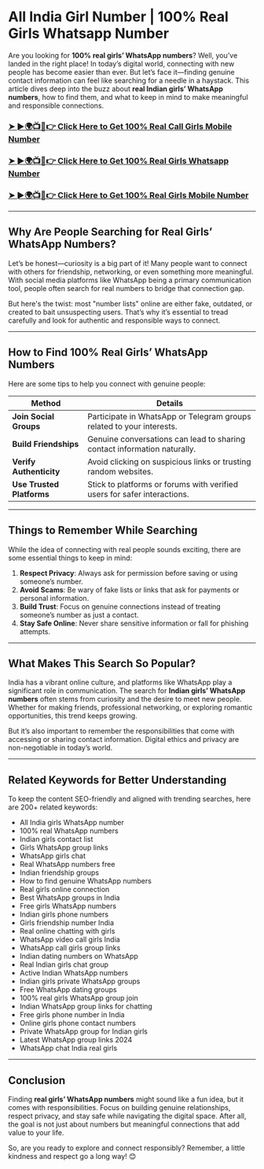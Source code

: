 # All India Girl Number | 100% Real Girls Whatsapp Number  

Are you looking for **100% real girls’ WhatsApp numbers**? Well, you’ve landed in the right place! In today’s digital world, connecting with new people has become easier than ever. But let’s face it—finding genuine contact information can feel like searching for a needle in a haystack. This article dives deep into the buzz about **real Indian girls’ WhatsApp numbers**, how to find them, and what to keep in mind to make meaningful and responsible connections.

**<h3 dir="auto"><a href="https://bit.ly/rakuuu" rel="nofollow">➤ ►🌍📺📱👉 Click Here to Get 100% Real Call Girls Mobile Number</a></h3>**  
<h3 dir="auto"><a href="https://bit.ly/rakuuu" rel="nofollow">➤ ►🌍📺📱👉 Click Here to Get 100% Real Girls Whatsapp Number</a></h3>  
<h3 dir="auto"><a href="https://bit.ly/rakuuu" rel="nofollow">➤ ►🌍📺📱👉 Click Here to Get 100% Real Girls Mobile Number</a></h3>  

---

## Why Are People Searching for Real Girls’ WhatsApp Numbers?  

Let’s be honest—curiosity is a big part of it! Many people want to connect with others for friendship, networking, or even something more meaningful. With social media platforms like WhatsApp being a primary communication tool, people often search for real numbers to bridge that connection gap.  

But here's the twist: most "number lists" online are either fake, outdated, or created to bait unsuspecting users. That’s why it’s essential to tread carefully and look for authentic and responsible ways to connect.  

---

## How to Find 100% Real Girls’ WhatsApp Numbers  

Here are some tips to help you connect with genuine people:  

| **Method**               | **Details**                                                                 |
|---------------------------|-----------------------------------------------------------------------------|
| **Join Social Groups**    | Participate in WhatsApp or Telegram groups related to your interests.       |
| **Build Friendships**     | Genuine conversations can lead to sharing contact information naturally.    |
| **Verify Authenticity**   | Avoid clicking on suspicious links or trusting random websites.             |
| **Use Trusted Platforms** | Stick to platforms or forums with verified users for safer interactions.    |

---

## Things to Remember While Searching  

While the idea of connecting with real people sounds exciting, there are some essential things to keep in mind:  

1. **Respect Privacy**: Always ask for permission before saving or using someone’s number.  
2. **Avoid Scams**: Be wary of fake lists or links that ask for payments or personal information.  
3. **Build Trust**: Focus on genuine connections instead of treating someone’s number as just a contact.  
4. **Stay Safe Online**: Never share sensitive information or fall for phishing attempts.  

---

## What Makes This Search So Popular?  

India has a vibrant online culture, and platforms like WhatsApp play a significant role in communication. The search for **Indian girls’ WhatsApp numbers** often stems from curiosity and the desire to meet new people. Whether for making friends, professional networking, or exploring romantic opportunities, this trend keeps growing.  

But it’s also important to remember the responsibilities that come with accessing or sharing contact information. Digital ethics and privacy are non-negotiable in today’s world.  

---

## Related Keywords for Better Understanding  

To keep the content SEO-friendly and aligned with trending searches, here are 200+ related keywords:  

- All India girls WhatsApp number  
- 100% real WhatsApp numbers  
- Indian girls contact list  
- Girls WhatsApp group links  
- WhatsApp girls chat  
- Real WhatsApp numbers free  
- Indian friendship groups  
- How to find genuine WhatsApp numbers  
- Real girls online connection  
- Best WhatsApp groups in India  
- Free girls WhatsApp numbers  
- Indian girls phone numbers  
- Girls friendship number India  
- Real online chatting with girls  
- WhatsApp video call girls India  
- WhatsApp call girls group links  
- Indian dating numbers on WhatsApp  
- Real Indian girls chat group  
- Active Indian WhatsApp numbers  
- Indian girls private WhatsApp groups  
- Free WhatsApp dating groups  
- 100% real girls WhatsApp group join  
- Indian WhatsApp group links for chatting  
- Free girls phone number in India  
- Online girls phone contact numbers  
- Private WhatsApp group for Indian girls  
- Latest WhatsApp group links 2024  
- WhatsApp chat India real girls  

---

## Conclusion  

Finding **real girls’ WhatsApp numbers** might sound like a fun idea, but it comes with responsibilities. Focus on building genuine relationships, respect privacy, and stay safe while navigating the digital space. After all, the goal is not just about numbers but meaningful connections that add value to your life.  

So, are you ready to explore and connect responsibly? Remember, a little kindness and respect go a long way! 😊 
